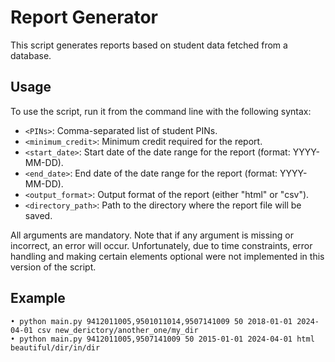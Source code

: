 # Report Generator
This script generates reports based on student data fetched from a database.

## Usage
To use the script, run it from the command line with the following syntax:

- `<PINs>`: Comma-separated list of student PINs.
- `<minimum_credit>`: Minimum credit required for the report.
- `<start_date>`: Start date of the date range for the report (format: YYYY-MM-DD).
- `<end_date>`: End date of the date range for the report (format: YYYY-MM-DD).
- `<output_format>`: Output format of the report (either "html" or "csv").
- `<directory_path>`: Path to the directory where the report file will be saved.

All arguments are mandatory. Note that if any argument is missing or incorrect, an error will occur. Unfortunately, due to time constraints, error handling and making certain elements optional were not implemented in this version of the script.

## Example
    • python main.py 9412011005,9501011014,9507141009 50 2018-01-01 2024-04-01 csv new_derictory/another_one/my_dir
    • python main.py 9412011005,9507141009 50 2015-01-01 2024-04-01 html beautiful/dir/in/dir
